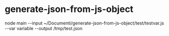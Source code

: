 # generate-json-from-js-object

node main --input ~/Documenti/generate-json-from-js-object/test/testvar.js --var variable --output /tmp/test.json
